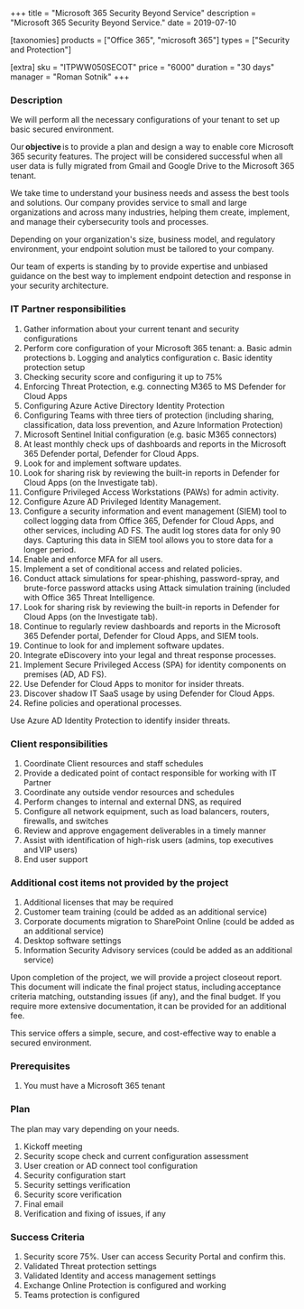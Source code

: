 +++
title = "Microsoft 365 Security Beyond Service"
description = "Microsoft 365 Security Beyond Service."
date = 2019-07-10

[taxonomies]
products = ["Office 365", "microsoft 365"]
types = ["Security and Protection"]

[extra]
sku = "ITPWW050SECOT"
price = "6000"
duration = "30 days"
manager = "Roman Sotnik"
+++

### Description

We will perform all the necessary configurations of your tenant to set up basic secured environment.  

Our **objective** is to provide a plan and design a way to enable core Microsoft 365 security features. The project will be considered successful when all user data is fully migrated from Gmail and Google Drive to the Microsoft 365 tenant. 

We take time to understand your business needs and assess the best tools and solutions. Our company provides service to small and large organizations and across many industries, helping them create, implement, and manage their cybersecurity tools and processes. 

Depending on your organization's size, business model, and regulatory environment, your endpoint solution must be tailored to your company. 

Our team of experts is standing by to provide expertise and unbiased guidance on the best way to implement endpoint detection and response in your security architecture. 

### IT Partner responsibilities

1. Gather information about your current tenant and security configurations 
2. Perform core configuration of your Microsoft 365 tenant: 
	a. Basic admin protections 
	b. Logging and analytics configuration 
	c. Basic identity protection setup
3. Checking security score and configuring it up to 75% 
4. Enforcing Threat Protection, e.g. connecting M365 to MS Defender for Cloud Apps 
5. Configuring Azure Active Directory Identity Protection 
6. Configuring Teams with three tiers of protection (including sharing, classification, data loss prevention, and Azure Information Protection) 
7. Microsoft Sentinel Initial configuration (e.g. basic M365 connectors) 
8. At least monthly check ups of dashboards and reports in the Microsoft 365 Defender portal, Defender for Cloud Apps. 
9. Look for and implement software updates. 
10. Look for sharing risk by reviewing the built-in reports in Defender for Cloud Apps (on the Investigate tab). 
11. Configure Privileged Access Workstations (PAWs) for admin activity. 
12. Configure Azure AD Privileged Identity Management. 
13. Configure a security information and event management (SIEM) tool to collect logging data from Office 365, Defender for Cloud Apps, and other services, including AD FS. The audit log stores data for only 90 days. Capturing this data in SIEM tool allows you to store data for a longer period. 
14. Enable and enforce MFA for all users. 
15. Implement a set of conditional access and related policies. 
16. Conduct attack simulations for spear-phishing, password-spray, and brute-force password attacks using Attack simulation training (included with Office 365 Threat Intelligence. 
17. Look for sharing risk by reviewing the built-in reports in Defender for Cloud Apps (on the Investigate tab). 
18. Continue to regularly review dashboards and reports in the Microsoft 365 Defender portal, Defender for Cloud Apps, and SIEM tools. 
19. Continue to look for and implement software updates. 
20. Integrate eDiscovery into your legal and threat response processes. 
21. Implement Secure Privileged Access (SPA) for identity components on premises (AD, AD FS). 
22. Use Defender for Cloud Apps to monitor for insider threats. 
23. Discover shadow IT SaaS usage by using Defender for Cloud Apps. 
24. Refine policies and operational processes. 

Use Azure AD Identity Protection to identify insider threats. 

### Client responsibilities

1.  Coordinate Client resources and staff schedules
2.  Provide a dedicated point of contact responsible for working with IT Partner
3.  Coordinate any outside vendor resources and schedules
4.  Perform changes to internal and external DNS, as required
5.  Configure all network equipment, such as load balancers, routers, firewalls, and switches
6.  Review and approve engagement deliverables in a timely manner
7.  Assist with identification of high-risk users (admins, top executives and VIP users) 
8.  End user support 

### Additional cost items not provided by the project

1. Additional licenses that may be required
2. Customer team training (could be added as an additional service) 
3. Corporate documents migration to SharePoint Online (could be added as an additional service) 
4. Desktop software settings 
5. Information Security Advisory services (could be added as an additional service) 

Upon completion of the project, we will provide a project closeout report. This document will indicate the final project status, including acceptance criteria matching, outstanding issues (if any), and the final budget. If you require more extensive documentation, it can be provided for an additional fee.  

This service offers a simple, secure, and cost-effective way to enable a secured environment. 

### Prerequisites

1.  You must have a Microsoft 365 tenant

### Plan

The plan may vary depending on your needs.

1. Kickoff meeting 
2. Security scope check and current configuration assessment 
3. User creation or AD connect tool configuration 
4. Security configuration start 
5. Security settings verification 
6. Security score verification 
7. Final email 
8. Verification and fixing of issues, if any 

### Success Criteria

1. Security score 75%. User can access Security Portal and confirm this. 
2. Validated Threat protection settings 
3. Validated Identity and access management settings 
4. Exchange Online Protection is configured and working 
5. Teams protection is configured 
